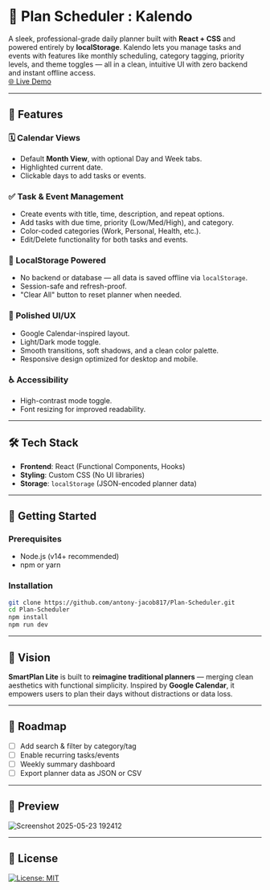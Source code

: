# 📅 Plan Scheduler : Kalendo

A sleek, professional-grade daily planner built with **React + CSS** and powered entirely by **localStorage**. Kalendo lets you manage tasks and events with features like monthly scheduling, category tagging, priority levels, and theme toggles — all in a clean, intuitive UI with zero backend and instant offline access.<br>
[🌐 Live Demo](https://kalendo-rho.vercel.app/)

---

## 🌟 Features

### 🗓️ Calendar Views
- Default **Month View**, with optional Day and Week tabs.
- Highlighted current date.
- Clickable days to add tasks or events.

### ✅ Task & Event Management
- Create events with title, time, description, and repeat options.
- Add tasks with due time, priority (Low/Med/High), and category.
- Color-coded categories (Work, Personal, Health, etc.).
- Edit/Delete functionality for both tasks and events.

### 💾 LocalStorage Powered
- No backend or database — all data is saved offline via `localStorage`.
- Session-safe and refresh-proof.
- "Clear All" button to reset planner when needed.

### 🎨 Polished UI/UX
- Google Calendar-inspired layout.
- Light/Dark mode toggle.
- Smooth transitions, soft shadows, and a clean color palette.
- Responsive design optimized for desktop and mobile.

### ♿ Accessibility
- High-contrast mode toggle.
- Font resizing for improved readability.

---

## 🛠️ Tech Stack

- **Frontend**: React (Functional Components, Hooks)
- **Styling**: Custom CSS (No UI libraries)
- **Storage**: `localStorage` (JSON-encoded planner data)

---

## 🚀 Getting Started

### Prerequisites
- Node.js (v14+ recommended)
- npm or yarn

### Installation

```bash
git clone https://github.com/antony-jacob817/Plan-Scheduler.git
cd Plan-Scheduler
npm install
npm run dev
```

---

## 🧠 Vision

**SmartPlan Lite** is built to **reimagine traditional planners** — merging clean aesthetics with functional simplicity. Inspired by **Google Calendar**, it empowers users to plan their days without distractions or data loss.

---

## 📌 Roadmap

- [ ] Add search & filter by category/tag  
- [ ] Enable recurring tasks/events  
- [ ] Weekly summary dashboard  
- [ ] Export planner data as JSON or CSV

---

## 📸 Preview
![Screenshot 2025-05-23 192412](https://github.com/user-attachments/assets/8aadd384-0c3c-4252-aab8-a139ab37f3c4)

---

## 📄 License

[![License: MIT](https://img.shields.io/badge/License-MIT-yellow.svg)](https://opensource.org/licenses/MIT)
